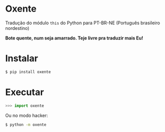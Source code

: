 Oxente
======

Tradução do módulo `this` do Python para PT-BR-NE (Português brasileiro nordestino)

**Bote quente, num seja amarrado. Teje livre pra traduzir mais Eu!**

Instalar
=======
```sh
$ pip install oxente
```

Executar
=======
```py
>>> import oxente
```
Ou no modo hacker:
```sh
$ python -m oxente
```
